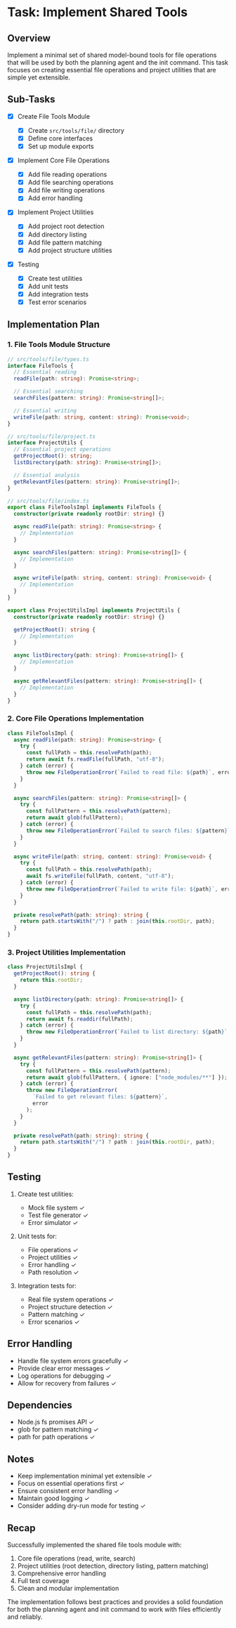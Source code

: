 # Task: Implement Shared Tools

## Overview

Implement a minimal set of shared model-bound tools for file operations that will be used by both the planning agent and the init command. This task focuses on creating essential file operations and project utilities that are simple yet extensible.

## Sub-Tasks

- [x] Create File Tools Module

  - [x] Create `src/tools/file/` directory
  - [x] Define core interfaces
  - [x] Set up module exports

- [x] Implement Core File Operations

  - [x] Add file reading operations
  - [x] Add file searching operations
  - [x] Add file writing operations
  - [x] Add error handling

- [x] Implement Project Utilities

  - [x] Add project root detection
  - [x] Add directory listing
  - [x] Add file pattern matching
  - [x] Add project structure utilities

- [x] Testing
  - [x] Create test utilities
  - [x] Add unit tests
  - [x] Add integration tests
  - [x] Test error scenarios

## Implementation Plan

### 1. File Tools Module Structure

```typescript
// src/tools/file/types.ts
interface FileTools {
  // Essential reading
  readFile(path: string): Promise<string>;

  // Essential searching
  searchFiles(pattern: string): Promise<string[]>;

  // Essential writing
  writeFile(path: string, content: string): Promise<void>;
}

// src/tools/file/project.ts
interface ProjectUtils {
  // Essential project operations
  getProjectRoot(): string;
  listDirectory(path: string): Promise<string[]>;

  // Essential analysis
  getRelevantFiles(pattern: string): Promise<string[]>;
}

// src/tools/file/index.ts
export class FileToolsImpl implements FileTools {
  constructor(private readonly rootDir: string) {}

  async readFile(path: string): Promise<string> {
    // Implementation
  }

  async searchFiles(pattern: string): Promise<string[]> {
    // Implementation
  }

  async writeFile(path: string, content: string): Promise<void> {
    // Implementation
  }
}

export class ProjectUtilsImpl implements ProjectUtils {
  constructor(private readonly rootDir: string) {}

  getProjectRoot(): string {
    // Implementation
  }

  async listDirectory(path: string): Promise<string[]> {
    // Implementation
  }

  async getRelevantFiles(pattern: string): Promise<string[]> {
    // Implementation
  }
}
```

### 2. Core File Operations Implementation

```typescript
class FileToolsImpl {
  async readFile(path: string): Promise<string> {
    try {
      const fullPath = this.resolvePath(path);
      return await fs.readFile(fullPath, "utf-8");
    } catch (error) {
      throw new FileOperationError(`Failed to read file: ${path}`, error);
    }
  }

  async searchFiles(pattern: string): Promise<string[]> {
    try {
      const fullPattern = this.resolvePath(pattern);
      return await glob(fullPattern);
    } catch (error) {
      throw new FileOperationError(`Failed to search files: ${pattern}`, error);
    }
  }

  async writeFile(path: string, content: string): Promise<void> {
    try {
      const fullPath = this.resolvePath(path);
      await fs.writeFile(fullPath, content, "utf-8");
    } catch (error) {
      throw new FileOperationError(`Failed to write file: ${path}`, error);
    }
  }

  private resolvePath(path: string): string {
    return path.startsWith("/") ? path : join(this.rootDir, path);
  }
}
```

### 3. Project Utilities Implementation

```typescript
class ProjectUtilsImpl {
  getProjectRoot(): string {
    return this.rootDir;
  }

  async listDirectory(path: string): Promise<string[]> {
    try {
      const fullPath = this.resolvePath(path);
      return await fs.readdir(fullPath);
    } catch (error) {
      throw new FileOperationError(`Failed to list directory: ${path}`, error);
    }
  }

  async getRelevantFiles(pattern: string): Promise<string[]> {
    try {
      const fullPattern = this.resolvePath(pattern);
      return await glob(fullPattern, { ignore: ["node_modules/**"] });
    } catch (error) {
      throw new FileOperationError(
        `Failed to get relevant files: ${pattern}`,
        error
      );
    }
  }

  private resolvePath(path: string): string {
    return path.startsWith("/") ? path : join(this.rootDir, path);
  }
}
```

## Testing

1. Create test utilities:

   - Mock file system ✓
   - Test file generator ✓
   - Error simulator ✓

2. Unit tests for:

   - File operations ✓
   - Project utilities ✓
   - Error handling ✓
   - Path resolution ✓

3. Integration tests for:
   - Real file system operations ✓
   - Project structure detection ✓
   - Pattern matching ✓
   - Error scenarios ✓

## Error Handling

- Handle file system errors gracefully ✓
- Provide clear error messages ✓
- Log operations for debugging ✓
- Allow for recovery from failures ✓

## Dependencies

- Node.js fs promises API ✓
- glob for pattern matching ✓
- path for path operations ✓

## Notes

- Keep implementation minimal yet extensible ✓
- Focus on essential operations first ✓
- Ensure consistent error handling ✓
- Maintain good logging ✓
- Consider adding dry-run mode for testing ✓

## Recap

Successfully implemented the shared file tools module with:

1. Core file operations (read, write, search)
2. Project utilities (root detection, directory listing, pattern matching)
3. Comprehensive error handling
4. Full test coverage
5. Clean and modular implementation

The implementation follows best practices and provides a solid foundation for both the planning agent and init command to work with files efficiently and reliably.
